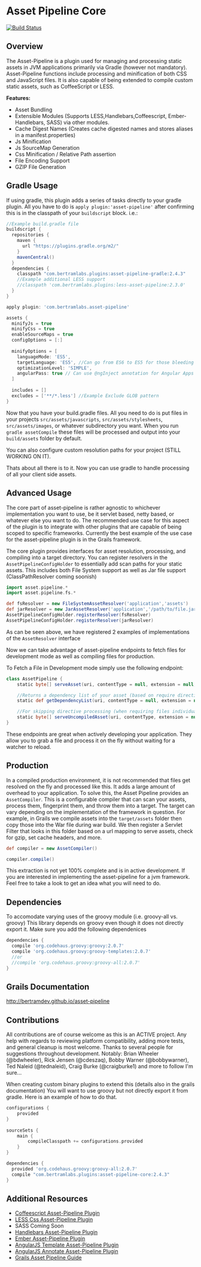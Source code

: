 Asset Pipeline Core
===================
[![Build Status](https://travis-ci.org/bertramdev/asset-pipeline-core.svg?branch=master)](https://travis-ci.org/bertramdev/asset-pipeline-core)

Overview
--------
The Asset-Pipeline is a plugin used for managing and processing static assets in JVM applications primarily via Gradle (however not mandatory). Asset-Pipeline functions include processing and minification of both CSS and JavaScript files. It is also capable of being extended to compile custom static assets, such as CoffeeScript or LESS.

**Features:**
* Asset Bundling
* Extensible Modules (Supports LESS,Handlebars,Coffeescript, Ember-Handlebars, SASS) via other modules.
* Cache Digest Names (Creates cache digested names and stores aliases in a manifest.properties)
* Js Minification
* Js SourceMap Generation
* Css Minification / Relative Path assertion
* File Encoding Support
* GZIP File Generation


Gradle Usage
-----------
If using gradle, this plugin adds a series of tasks directly to your gradle plugin. All you have to do is `apply plugin:'asset-pipeline'` after confirming this is in the classpath of your `buildscript` block. i.e.:

```groovy
//Example build.gradle file
buildscript {
  repositories {
    maven {
      url "https://plugins.gradle.org/m2/"
    }
    mavenCentral()
  }
  dependencies {
    classpath "com.bertramlabs.plugins:asset-pipeline-gradle:2.4.3"
  	//Example additional LESS support
  	//classpath 'com.bertramlabs.plugins:less-asset-pipeline:2.3.0'
  }
}

apply plugin: 'com.bertramlabs.asset-pipeline'

assets {
  minifyJs = true
  minifyCss = true
  enableSourceMaps = true
  configOptions = [:]
  
  minifyOptions = [
    languageMode: 'ES5',
    targetLanguage: 'ES5', //Can go from ES6 to ES5 for those bleeding edgers
    optimizationLevel: 'SIMPLE',
    angularPass: true // Can use @ngInject annotation for Angular Apps
  ]
  
  includes = []
  excludes = ['**/*.less'] //Example Exclude GLOB pattern
}
```

Now that you have your build.gradle files. All you need to do is put files in your projects `src/assets/javascripts`, `src/assets/stylesheets`, `src/assets/images`, or whatever subdirectory you want.
When you run `gradle assetCompile` these files will be processed and output into your `build/assets` folder by default.

You can also configure custom resolution paths for your project (STILL WORKING ON IT).

Thats about all there is to it. Now you can use gradle to handle processing of all your client side assets.

Advanced Usage
--------------
The core part of asset-pipeline is rather agnostic to whichever implementation you want to use, be it servlet based, netty based, or whatever else you want to do.
The recommended use case for this aspect of the plugin is to integrate with other plugins that are capable of being scoped to specific frameworks. Currently the best example of the use case for the asset-pipeline plugin is in the Grails framework.

The core plugin provides interfaces for asset resolution, processing, and compiling into a target directory.
You can register resolvers in the `AssetPipelineConfigHolder` to essentially add scan paths for your static assets. This includes both File System support as well as Jar file support (ClassPathResolver coming soonish)


```groovy
import asset.pipeline.*
import asset.pipeline.fs.*

def fsResolver = new FileSystemAssetResolver('application','assets')
def jarResolver = new JarAssetResolver('application','/path/to/file.jar','META-INF/assets')
AssetPipelineConfigHolder.registerResolver(fsResolver)
AssetPipelineConfigHolder.registerResolver(jarResolver)
```
As can be seen above, we have registered 2 examples of implementations of the `AssetResolver` interface

Now we can take advantage of asset-pipeline endpoints to fetch files for development mode as well as compiling files for production.

To Fetch a File in Development mode simply use the following endpoint:

```groovy
class AssetPipeline {
	static byte[] serveAsset(uri, contentType = null, extension = null, encoding = null) {

	//Returns a dependency list of your asset (based on require directives)
	static def getDependencyList(uri, contentType = null, extension = null)

	//For skipping directive processing (when requiring files individually)
	static byte[] serveUncompiledAsset(uri, contentType, extension = null,encoding=null)
}
```


These endpoints are great when actively developing your application. They allow you to grab a file and process it on the fly without waiting for a watcher to reload.


Production
----------
In a compiled production environment, it is not recommended that files get resolved on the fly and processed like this. It adds a large amount of overhead to your application.
To solve this, the Asset Pipeline provides an `AssetCompiler`. This is a configurable compiler that can scan your assets, process them, fingerprint them, and throw them into a target.
The target can vary depending on the implementation of the framework in question. For example, in Grails we compile assets into the `target/assets` folder then copy those into the War file during war build.
We then register a Servlet Filter that looks in this folder based on a url mapping to serve assets, check for gzip, set cache headers, and more.


```groovy
def compiler = new AssetCompiler()

compiler.compile()
```

This extraction is not yet 100% complete and is in active development. If you are interested in implementing the asset-pipeline for a jvm framework. Feel free to take a look to get an idea what you will need to do.



Dependencies
------------
To accomodate varying uses of the groovy module (i.e. groovy-all vs. groovy) This library depends on groovy even though it does not directly export it. Make sure you add the following dependenices

```groovy
dependencies {
  compile 'org.codehaus.groovy:groovy:2.0.7'
  compile 'org.codehaus.groovy:groovy-templates:2.0.7'
  //or
  //compile 'org.codehaus.groovy:groovy-all:2.0.7'
}
```


Grails Documentation
-------------
http://bertramdev.github.io/asset-pipeline


Contributions
-------------
All contributions are of course welcome as this is an ACTIVE project. Any help with regards to reviewing platform compatibility, adding more tests, and general cleanup is most welcome.
Thanks to several people for suggestions throughout development. Notably: Brian Wheeler (@bdwheeler), Rick Jensen (@cdeszaq), Bobby Warner (@bobbywarner), Ted Naleid (@tednaleid), Craig Burke (@craigburke1) and more to follow I'm sure...

When creating custom binary plugins to extend this (details also in the grails documentation) You will want to use groovy but not directly export it from gradle. Here is an example of how to do that.

```groovy
configurations {
    provided
}
 
sourceSets {
    main {
        compileClasspath += configurations.provided
    }
}

dependencies {
  provided 'org.codehaus.groovy:groovy-all:2.0.7'
  compile "com.bertramlabs.plugins:asset-pipeline-core:2.4.3"
}
```

Additional Resources
--------------------
* [Coffeescript Asset-Pipeline Plugin](http://github.com/bertramdev/coffee-asset-pipeline)
* [LESS Css Asset-Pipeline Plugin](http://github.com/bertramdev/less-asset-pipeline)
* SASS Coming Soon
* [Handlebars Asset-Pipeline Plugin](http://github.com/bertramdev/handlebars-asset-pipeline)
* [Ember Asset-Pipeline Plugin](http://github.com/bertramdev/ember-asset-pipeline)
* [AngularJS Template Asset-Pipeline Plugin](https://github.com/craigburke/angular-template-grails-asset-pipeline)
* [AngularJS Annotate Asset-Pipeline Plugin](https://github.com/craigburke/angular-annotate-grails-asset-pipeline)
* [Grails Asset Pipeline Guide](http://bertramdev.github.io/asset-pipeline/)
